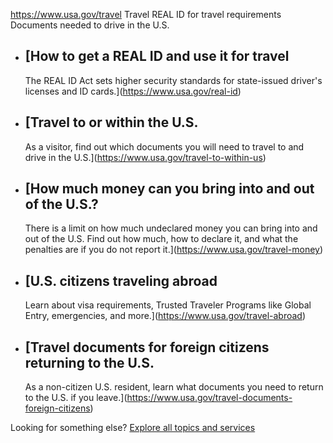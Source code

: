

https://www.usa.gov/travel
Travel
REAL ID for travel requirements
Documents needed to drive in the U.S.

* [How to get a REAL ID and use it for travel
  ------------------------------------------

  The REAL ID Act sets higher security standards for state-issued driver's licenses and ID cards.](https://www.usa.gov/real-id)
* [Travel to or within the U.S.
  ----------------------------

  As a visitor, find out which documents you will need to travel to and drive in the U.S.](https://www.usa.gov/travel-to-within-us)
* [How much money can you bring into and out of the U.S.?
  ------------------------------------------------------

  There is a limit on how much undeclared money you can bring into and out of the U.S. Find out how much, how to declare it, and what the penalties are if you do not report it.](https://www.usa.gov/travel-money)
* [U.S. citizens traveling abroad
  ------------------------------

  Learn about visa requirements, Trusted Traveler Programs like Global Entry, emergencies, and more.](https://www.usa.gov/travel-abroad)
* [Travel documents for foreign citizens returning to the U.S.
  -----------------------------------------------------------

  As a non-citizen U.S. resident, learn what documents you need to return to the U.S. if you leave.](https://www.usa.gov/travel-documents-foreign-citizens)

Looking for something else?
[Explore all topics and services](https://www.usa.gov/#all-topics-header)

